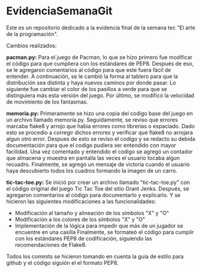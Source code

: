 # EvidenciaSemanaGit
Este es un repositorio dedicado a la evidencia final de la semana tec "El arte de la programación".

Cambios realizados:

**pacman.py:** Para el juego de Pacman, lo que se hizo primero fue modificar el código para que
cumpliera con los estándares de PEP8. Después de eso, se le agregaron comentarios al código
para que este fuera fácil de entender. A continuación, se le cambió la forma al tablero para que
la distribución sea distinta y haya nuevos caminos por donde pasar. Lo siguiente fue cambiar el
color de los pasillos a verde para que se distinguiera más esta versión del juego. Por último, se
modificó la velocidad de movimiento de los fantasmas.

**memoria.py:** Primeramente se hizo una copia del codigo base del juego en un archivo llamado memoria.py. Seguidamente, se reviso que errores marcaba flake8 y arrojo que habia errores como librerias o espaciado. Dado esto se procedio a corregir dichos errores y verificar que flake8 no arrojara algun otro error. Despues de esto se reviso el codigo y se redacto su debida documentación para que el codigo pudiera ser entendido con mayor facilidad. Una vez comentado y entendido el codigo se agregó un contador que almacena y muestra en pantalla las veces el usuario tocaba algun recuadro. Finalmente, se agrego un mensaje de victoria cuando el usuario haya descubierto todos los cuadros formando la imagen de un carro. 

**tic-tac-toe.py:** Se inició por crear un archivo llamado "tic-tac-toe.py" con el código original del juego Tic Tac Toe del sitio Grant Jenks. Después, se agregaron comentarios al código para documentarlo y explicarlo. Y se hicieron las siguientes modificaciones a las funcionalidades:
* Modificación al tamaño y alineación de los símbolos "X" y "O"
* Modificación a los colores de los símbolos "X" y "O"
* Implementación de la lógica para impedir que más de un jugador se encuentre en una casilla
Finalmente, se formateó el código para cumplir con los estándares PEP8 de codificación, siguiendo las recomendaciones de Flake8.


Todos los commits se hicieron tomando en cuenta la guía de estilo para github y el código siguión el el formato PEP8.
